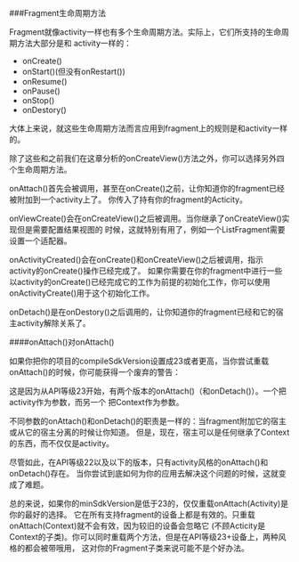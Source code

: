 ###Fragment生命周期方法

Fragment就像activity一样也有多个生命周期方法。实际上，它们所支持的生命周期方法大部分是和
activity一样的：

* onCreate()
* onStart()(但没有onRestart())
* onResume()
* onPause()
* onStop()
* onDestory()

大体上来说，就这些生命周期方法而言应用到fragment上的规则是和activity一样的。

除了这些和之前我们在这章分析的onCreateView()方法之外，你可以选择另外四个生命周期方法。

onAttach()首先会被调用，甚至在onCreate()之前，让你知道你的fragment已经被附加到一个activity上了。
你传入了持有你的fragment的Acticity。

onViewCreate()会在onCreateView()之后被调用。当你继承了onCreateView()实现但是需要配置结果视图的
时候，这就特别有用了，例如一个ListFragment需要设置一个适配器。

onActivityCreated()会在onCreate()和onCreateView()之后被调用，指示activity的onCreate()操作已经完成了。
如果你需要在你的fragment中进行一些以activity的onCreate()已经完成它的工作为前提的初始化工作，你可以使用onActivityCreate()用于这个初始化工作。

onDetach()是在onDestory()之后调用的，让你知道你的fragment已经和它的宿主activity解除关系了。

####onAttach()对onAttach()

如果你把你的项目的compileSdkVersion设置成23或者更高，当你尝试重载onAttach()的时候，你可能获得一个废弃的警告：

这是因为从API等级23开始，有两个版本的onAttach()（和onDetach()）。一个把activity作为参数，而另一个
把Context作为参数。

不同参数的onAttach()和onDetach()的职责是一样的：当fragment附加它的宿主或从它的宿主分离的时候让你知道。
但是，现在，宿主可以是任何继承了Context的东西，而不仅仅是activity。

尽管如此，在API等级22以及以下的版本，只有activity风格的onAttach()和onDetach()存在。
当你尝试到底如何为你的应用去解决这个问题的时候，这就变成了难题。

总的来说，如果你的minSdkVersion是低于23的，仅仅重载onAttach(Activity)是你的最好的选择。
它在所有支持fragment的设备上都是有效的。只重载onAttach(Context)就不会有效，因为较旧的设备会忽略它
(不顾Acticity是Context的子类)。你可以同时重载两个方法，但是在API等级23+设备上，两种风格的都会被带哦用，
这对你的Fragment子类来说可能不是个好办法。




